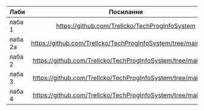 | Лаби          | Посилання                                      |
| ------------- |:-------------:                                 |
| лаба 1        | https://github.com/Trellcko/TechProgInfoSystem |
| лаба 2а       | https://github.com/Trellcko/TechProgInfoSystem/tree/main/lab_2a |
| лаба 2        | https://github.com/Trellcko/TechProgInfoSystem/tree/main/lab_2|
|лаба 3|https://github.com/Trellcko/TechProgInfoSystem/tree/main/lab_3|
|лаба 4|https://github.com/Trellcko/TechProgInfoSystem/tree/main/lab_4|
